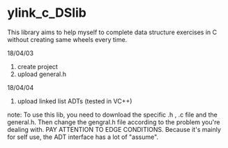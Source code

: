 # ylink_c_DSlib
This library aims to help myself to complete data structure exercises in C without creating same wheels every time.

18/04/03  
1. create project
2. upload general.h

18/04/04
1. upload linked list ADTs (tested in VC++)

note: To use this lib, you need to download the specific .h , .c file and the general.h. Then change the gengral.h file according to the problem you're dealing with. PAY ATTENTION TO EDGE CONDITIONS. Because it's mainly for self use, the ADT interface has a lot of "assume".
